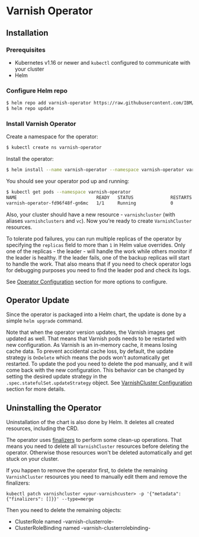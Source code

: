 # Varnish Operator 

## Installation

### Prerequisites

* Kubernetes v1.16 or newer and `kubectl` configured to communicate with your cluster
* Helm

### Configure Helm repo

```bash
$ helm repo add varnish-operator https://raw.githubusercontent.com/IBM/varnish-operator/main/helm-releases
$ helm repo update
```

### Install Varnish Operator

Create a namespace for the operator:

```bash
$ kubectl create ns varnish-operator
```

Install the operator:

```bash
$ helm install --name varnish-operator --namespace varnish-operator varnish-operator/varnish-operator
```                                                                                                                        

You should see your operator pod up and running:

```bash
$ kubectl get pods --namespace varnish-operator
NAME                              READY   STATUS              RESTARTS   AGE
varnish-operator-fd96f48f-gn6mc   1/1     Running             0          40s
```

Also, your cluster should have a new resource - `varnishcluster` (with aliases `varnishclusters` and `vc`). Now you're ready to create `VarnishCluster` resources.

To tolerate pod failures, you can run multiple replicas of the operator by specifying the `replicas` field to more than `1` in Helm value overrides. Only one of the replicas - the leader - will handle the work while others monitor if the leader is healthy. If the leader fails, one of the backup replicas will start to handle the work. That also means that if you need to check operator logs for debugging purposes you need to find the leader pod and check its logs.

See [Operator Configuration](operator-configuration.md) section for more options to configure.

## Operator Update

Since the operator is packaged into a Helm chart, the update is done by a simple `helm upgrade` command.

Note that when the operator version updates, the Varnish images get updated as well. That means that Varnish pods needs to be restarted with new configuration. As Varnish is an in-memory cache, it means losing cache data. To prevent accidental cache loss, by default, the update strategy is `OnDelete` which means the pods won't automatically get restarted. To update the pod you need to delete the pod manually, and it will come back with the new configuration. This behavior can be changed by setting the desired update strategy in the `.spec.statefulSet.updateStrategy` object. See [VarnishCluster Configuration](varnish-cluster-configuration.md) section for more details.  

## Uninstalling the Operator

Uninstallation of the chart is also done by Helm.
It deletes all created resources, including the CRD.
 
The operator uses [finalizers](https://kubernetes.io/docs/tasks/access-kubernetes-api/custom-resources/custom-resource-definitions/#finalizers) to perform some clean-up operations. That means you need to delete all `VarnishCluster` resources before deleting the operator. Otherwise those resources won't be deleted automatically and get stuck on your cluster.

If you happen to remove the operator first, to delete the remaining `VarnishCluster` resources you need to manually edit them and remove the finalizers:

  `kubectl patch varnishcluster <your-varnishcuster> -p '{"metadata":{"finalizers": []}}' --type=merge`

Then you need to delete the remaining objects:
 * ClusterRole named <varnishcluster-name>-varnish-clusterrole-<varnishcluster-namespace>
 * ClusterRoleBinding named <varnishcluster-name>-varnish-clusterrolebinding-<varnishcluster-namespace>
